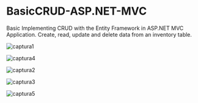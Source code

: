 # BasicCRUD-ASP.NET-MVC
Basic Implementing  CRUD  with the  Entity Framework in ASP.NET MVC Application. 
Create, read, update and delete data from an inventory table.

![captura1](https://cloud.githubusercontent.com/assets/25255847/24184678/ce33c700-0e94-11e7-8038-51024634fe57.PNG)

![captura4](https://cloud.githubusercontent.com/assets/25255847/24184681/ce3da3f6-0e94-11e7-8450-f53b52adb1c6.PNG)

![captura2](https://cloud.githubusercontent.com/assets/25255847/24184679/ce372e5e-0e94-11e7-8557-2839bda78e62.PNG)

![captura3](https://cloud.githubusercontent.com/assets/25255847/24184680/ce3cebe6-0e94-11e7-9aea-22c8dfd59c93.PNG)


![captura5](https://cloud.githubusercontent.com/assets/25255847/24184677/ce3282f0-0e94-11e7-8739-0f509a19104d.PNG)

